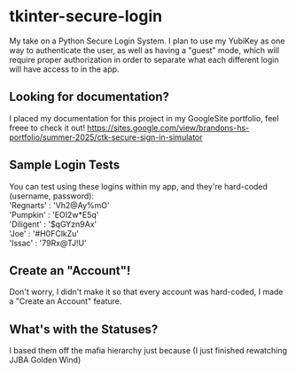 # tkinter-secure-login
My take on a Python Secure Login System.  I plan to use my YubiKey as one way to authenticate the user, as well as having a "guest" mode, which will require proper authorization in order to separate what each different login will have access to in the app. 

## Looking for documentation?
I placed my documentation for this project in my GoogleSite portfolio, feel freee to check it out!
https://sites.google.com/view/brandons-hs-portfolio/summer-2025/ctk-secure-sign-in-simulator

## Sample Login Tests
You can test using these logins within my app, and they're hard-coded (username, password): <br>
'Regnarts' : 'Vh2@Ay%mO' <br>
'Pumpkin' : 'EOI2w*E5q' <br>
'Diligent' : '$qGYzn9Ax' <br>
'Joe' : '#H0FClkZu' <br>
'Issac' : '79Rx@TJ!U' <br>

## Create an "Account"!
Don't worry, I didn't make it so that every account was hard-coded, I made a "Create an Account" feature.

## What's with the Statuses?
I based them off the mafia hierarchy just because (I just finished rewatching JJBA Golden Wind)
